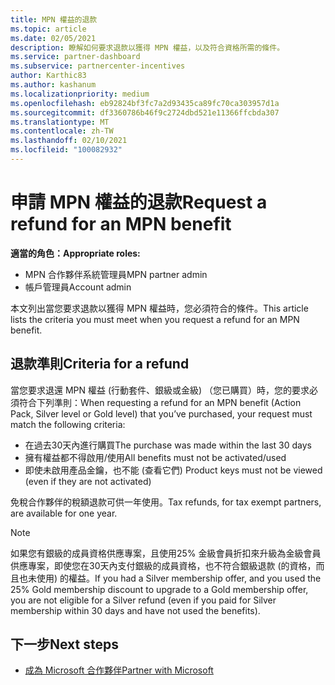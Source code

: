 ```yaml
---
title: MPN 權益的退款
ms.topic: article
ms.date: 02/05/2021
description: 瞭解如何要求退款以獲得 MPN 權益，以及符合資格所需的條件。
ms.service: partner-dashboard
ms.subservice: partnercenter-incentives
author: Karthic83
ms.author: kashanum
ms.localizationpriority: medium
ms.openlocfilehash: eb92824bf3fc7a2d93435ca89fc70ca303957d1a
ms.sourcegitcommit: df3360786b46f9c2724dbd521e11366ffcbda307
ms.translationtype: MT
ms.contentlocale: zh-TW
ms.lasthandoff: 02/10/2021
ms.locfileid: "100082932"
---
```

# <a name="request-a-refund-for-an-mpn-benefit"></a><span data-ttu-id="c63ab-103">申請 MPN 權益的退款</span><span class="sxs-lookup"><span data-stu-id="c63ab-103">Request a refund for an MPN benefit</span></span>

<span data-ttu-id="c63ab-104">**適當的角色：**</span><span class="sxs-lookup"><span data-stu-id="c63ab-104">**Appropriate roles:**</span></span>

- <span data-ttu-id="c63ab-105">MPN 合作夥伴系統管理員</span><span class="sxs-lookup"><span data-stu-id="c63ab-105">MPN partner admin</span></span>
- <span data-ttu-id="c63ab-106">帳戶管理員</span><span class="sxs-lookup"><span data-stu-id="c63ab-106">Account admin</span></span>

<span data-ttu-id="c63ab-107">本文列出當您要求退款以獲得 MPN 權益時，您必須符合的條件。</span><span class="sxs-lookup"><span data-stu-id="c63ab-107">This article lists the criteria you must meet when you request a refund for an MPN benefit.</span></span>

## <a name="criteria-for-a-refund"></a><span data-ttu-id="c63ab-108">退款準則</span><span class="sxs-lookup"><span data-stu-id="c63ab-108">Criteria for a refund</span></span>
<span data-ttu-id="c63ab-109">當您要求退還 MPN 權益 (行動套件、銀級或金級) （您已購買）時，您的要求必須符合下列準則：</span><span class="sxs-lookup"><span data-stu-id="c63ab-109">When requesting a refund for an MPN benefit (Action Pack, Silver level or Gold level) that you’ve purchased, your request must match the following criteria:</span></span>

- <span data-ttu-id="c63ab-110">在過去30天內進行購買</span><span class="sxs-lookup"><span data-stu-id="c63ab-110">The purchase was made within the last 30 days</span></span>
- <span data-ttu-id="c63ab-111">擁有權益都不得啟用/使用</span><span class="sxs-lookup"><span data-stu-id="c63ab-111">All benefits must not be activated/used</span></span>
- <span data-ttu-id="c63ab-112">即使未啟用產品金鑰，也不能 (查看它們) </span><span class="sxs-lookup"><span data-stu-id="c63ab-112">Product keys must not be viewed (even if they are not activated)</span></span>

<span data-ttu-id="c63ab-113">免稅合作夥伴的稅額退款可供一年使用。</span><span class="sxs-lookup"><span data-stu-id="c63ab-113">Tax refunds, for tax exempt partners, are available for one year.</span></span>

>[!NOTE]
><span data-ttu-id="c63ab-114">如果您有銀級的成員資格供應專案，且使用25% 金級會員折扣來升級為金級會員供應專案，即使您在30天內支付銀級的成員資格，也不符合銀級退款 (的資格，而且也未使用) 的權益。</span><span class="sxs-lookup"><span data-stu-id="c63ab-114">If you had a Silver membership offer, and you used the 25% Gold membership discount to upgrade to a Gold membership offer, you are not eligible for a Silver refund (even if you paid for Silver membership within 30 days and have not used the benefits).</span></span>

## <a name="next-steps"></a><span data-ttu-id="c63ab-115">下一步</span><span class="sxs-lookup"><span data-stu-id="c63ab-115">Next steps</span></span>

- [<span data-ttu-id="c63ab-116">成為 Microsoft 合作夥伴</span><span class="sxs-lookup"><span data-stu-id="c63ab-116">Partner with Microsoft</span></span>](mpn-overview.md)
